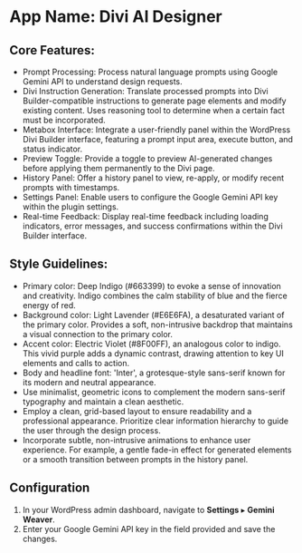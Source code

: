 # **App Name**: Divi AI Designer

## Core Features:

- Prompt Processing: Process natural language prompts using Google Gemini API to understand design requests.
- Divi Instruction Generation: Translate processed prompts into Divi Builder-compatible instructions to generate page elements and modify existing content. Uses reasoning tool to determine when a certain fact must be incorporated.
- Metabox Interface: Integrate a user-friendly panel within the WordPress Divi Builder interface, featuring a prompt input area, execute button, and status indicator.
- Preview Toggle: Provide a toggle to preview AI-generated changes before applying them permanently to the Divi page.
- History Panel: Offer a history panel to view, re-apply, or modify recent prompts with timestamps.
- Settings Panel: Enable users to configure the Google Gemini API key within the plugin settings.
- Real-time Feedback: Display real-time feedback including loading indicators, error messages, and success confirmations within the Divi Builder interface.

## Style Guidelines:

- Primary color: Deep Indigo (#663399) to evoke a sense of innovation and creativity. Indigo combines the calm stability of blue and the fierce energy of red.
- Background color: Light Lavender (#E6E6FA), a desaturated variant of the primary color. Provides a soft, non-intrusive backdrop that maintains a visual connection to the primary color.
- Accent color: Electric Violet (#8F00FF), an analogous color to indigo. This vivid purple adds a dynamic contrast, drawing attention to key UI elements and calls to action.
- Body and headline font: 'Inter', a grotesque-style sans-serif known for its modern and neutral appearance.
- Use minimalist, geometric icons to complement the modern sans-serif typography and maintain a clean aesthetic.
- Employ a clean, grid-based layout to ensure readability and a professional appearance. Prioritize clear information hierarchy to guide the user through the design process.
- Incorporate subtle, non-intrusive animations to enhance user experience. For example, a gentle fade-in effect for generated elements or a smooth transition between prompts in the history panel.

## Configuration

1. In your WordPress admin dashboard, navigate to **Settings** ▸ **Gemini Weaver**.
2. Enter your Google Gemini API key in the field provided and save the changes.
